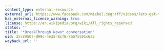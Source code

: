 ```yaml
---
content_type: external-resource
external_url: https://www.facebook.com/michel.degraff/videos/lets-get-the-language-right-about-haiti-and-palestine/1056287742383967/
has_external_license_warning: true
license: https://en.wikipedia.org/wiki/All_rights_reserved
status: ''
title: '*BreakThrough News* conversation'
uid: 25c89507-d99c-4e38-8cf6-8a575591c6a5
wayback_url: ''
---
```

